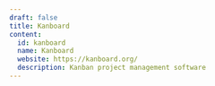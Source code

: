 ```yaml
---
draft: false
title: Kanboard
content:
  id: kanboard
  name: Kanboard
  website: https://kanboard.org/
  description: Kanban project management software
---
```


